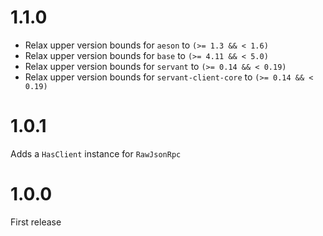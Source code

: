 # 1.1.0

* Relax upper version bounds for `aeson` to `(>= 1.3 && < 1.6)`
* Relax upper version bounds for `base` to `(>= 4.11 && < 5.0)`
* Relax upper version bounds for `servant` to `(>= 0.14 && < 0.19)`
* Relax upper version bounds for `servant-client-core` to `(>= 0.14 && < 0.19)`

# 1.0.1

Adds a `HasClient` instance for `RawJsonRpc`

# 1.0.0

First release

